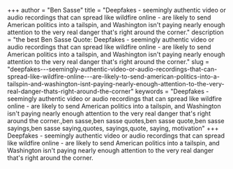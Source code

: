 +++
author = "Ben Sasse"
title = "Deepfakes - seemingly authentic video or audio recordings that can spread like wildfire online - are likely to send American politics into a tailspin, and Washington isn't paying nearly enough attention to the very real danger that's right around the corner."
description = "the best Ben Sasse Quote: Deepfakes - seemingly authentic video or audio recordings that can spread like wildfire online - are likely to send American politics into a tailspin, and Washington isn't paying nearly enough attention to the very real danger that's right around the corner."
slug = "deepfakes---seemingly-authentic-video-or-audio-recordings-that-can-spread-like-wildfire-online---are-likely-to-send-american-politics-into-a-tailspin-and-washington-isnt-paying-nearly-enough-attention-to-the-very-real-danger-thats-right-around-the-corner"
keywords = "Deepfakes - seemingly authentic video or audio recordings that can spread like wildfire online - are likely to send American politics into a tailspin, and Washington isn't paying nearly enough attention to the very real danger that's right around the corner.,ben sasse,ben sasse quotes,ben sasse quote,ben sasse sayings,ben sasse saying,quotes, sayings,quote, saying, motivation"
+++
Deepfakes - seemingly authentic video or audio recordings that can spread like wildfire online - are likely to send American politics into a tailspin, and Washington isn't paying nearly enough attention to the very real danger that's right around the corner.
